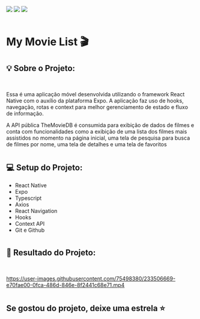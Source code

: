 <a href="https://www.linkedin.com/in/pabloleite03/" target="_blank"><img src="https://img.shields.io/badge/-LinkedIn-%230077B5?style=for-the-badge&logo=linkedin&logoColor=white"></a>
<a href = "mailto:devpbleite@gmail.com"> <img src="https://img.shields.io/badge/-Gmail-%23333?style=for-the-badge&logo=gmail&logoColor=white" target="_blank"></a>
<a href="https://discord.com/channels/@PabloL#3331" target="_blank"><img src="https://img.shields.io/badge/Discord-7289DA?style=for-the-badge&logo=discord&logoColor=white" target="_blank"></a>
<br><br>


# My Movie List 🎬


## 💡 Sobre o Projeto:
  <br>

  Essa é uma aplicação móvel desenvolvida utilizando o framework React Native com o auxílio da plataforma Expo. A aplicação faz uso de hooks, navegação, rotas e context para melhor gerenciamento de estado e fluxo de informação.
  <br>
  
  A API pública TheMovieDB é consumida para exibição de dados de filmes e conta com funcionalidades como a exibição de uma lista dos filmes mais assistidos no momento na página inicial, uma tela de pesquisa para busca de filmes por nome, uma tela de detalhes e uma tela de favoritos 
   <br>

#   


## 💻 Setup do Projeto:


- React Native
- Expo
- Typescript
- Axios
- React Navigation 
- Hooks    
- Context API
- Git e Github
#

## 📌 Resultado do Projeto:
<br>

https://user-images.githubusercontent.com/75498380/233506669-e70fae00-0fca-486d-846e-8f2441c68e71.mp4

#

## Se gostou do projeto, deixe uma estrela ⭐




